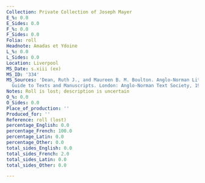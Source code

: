 ```yaml
---
Collection: Private Collection of Joseph Mayer
E_%: 0.0
E_Sides: 0.0
F_%: 0.0
F_Sides: 0.0
Folia: roll
Headnote: Amadas et Ydoine
L_%: 0.0
L_Sides: 0.0
Location: Liverpool
MS_Date: s.xiii (ex)
MS_ID: '334'
MS_Sources: 'Dean, Ruth J., and Maureen B. M. Boulton. Anglo-Norman Literature: A
  Guide to Texts and Manuscripts. London: Anglo-Norman Text Society, 1999. ; https://archive.org/stream/feudalmanualsen00mayegoog#page/n19/mode/2up'
Notes: Roll is lost; description is uncertain
O_%: 0.0
O_Sides: 0.0
Place_of_production: ''
Produced_for: ''
Reference: roll (lost)
percentage_English: 0.0
percentage_French: 100.0
percentage_Latin: 0.0
percentage_Other: 0.0
total_sides_English: 0.0
total_sides_French: 2.0
total_sides_Latin: 0.0
total_sides_Other: 0.0

---
```

